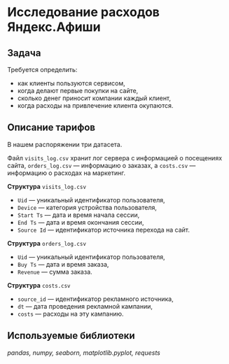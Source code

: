 # Исследование расходов Яндекс.Афиши

## Задача

Требуется определить:
* как клиенты пользуются сервисом,
* когда делают первые покупки на сайте,
* сколько денег приносит компании каждый клиент,
* когда расходы на привлечение клиента окупаются.

## Описание тарифов

В нашем распоряжении три датасета.

Файл `visits_log.csv` хранит лог сервера с информацией о посещениях сайта, `orders_log.csv` — информацию о заказах, а `costs.csv` — информацию о расходах на маркетинг.

**Структура** `visits_log.csv`
* `Uid` — уникальный идентификатор пользователя,
* `Device` — категория устройства пользователя,
* `Start Ts` — дата и время начала сессии,
* `End Ts` — дата и время окончания сессии,
* `Source Id` — идентификатор источника перехода на сайт.

**Структура** `orders_log.csv`
* `Uid` — уникальный идентификатор пользователя,
* `Buy Ts` — дата и время заказа,
* `Revenue` — сумма заказа.

**Структура** `costs.csv`
* `source_id` — идентификатор рекламного источника,
* `dt` — дата проведения рекламной кампании,
* `costs` — расходы на эту кампанию.

## Используемые библиотеки
*pandas, numpy, seaborn, matplotlib.pyplot, requests*
